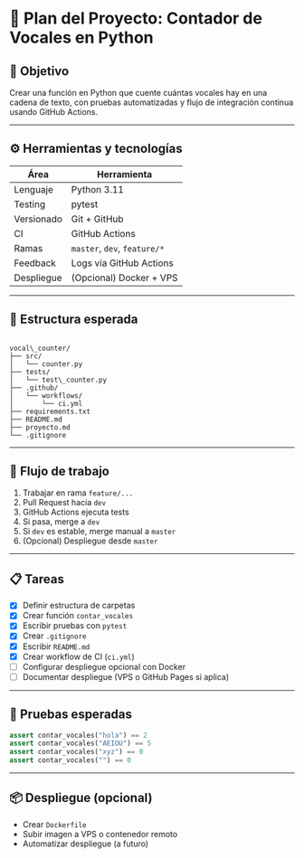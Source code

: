 # 📌 Plan del Proyecto: Contador de Vocales en Python

## 🎯 Objetivo

Crear una función en Python que cuente cuántas vocales hay en una cadena de texto, con pruebas automatizadas y flujo de integración continua usando GitHub Actions.

---

## ⚙️ Herramientas y tecnologías

| Área | Herramienta |
|------|-------------|
| Lenguaje | Python 3.11 |
| Testing | pytest |
| Versionado | Git + GitHub |
| CI | GitHub Actions |
| Ramas | `master`, `dev`, `feature/*` |
| Feedback | Logs vía GitHub Actions |
| Despliegue | (Opcional) Docker + VPS |

---

## 🧱 Estructura esperada

```

vocal\_counter/
├── src/
│   └── counter.py
├── tests/
│   └── test\_counter.py
├── .github/
│   └── workflows/
│       └── ci.yml
├── requirements.txt
├── README.md
├── proyecto.md
└── .gitignore

````

---

## 🔁 Flujo de trabajo

1. Trabajar en rama `feature/...`
2. Pull Request hacia `dev`
3. GitHub Actions ejecuta tests
4. Si pasa, merge a `dev`
5. Si `dev` es estable, merge manual a `master`
6. (Opcional) Despliegue desde `master`

---

## 📋 Tareas

- [x] Definir estructura de carpetas
- [x] Crear función `contar_vocales`
- [x] Escribir pruebas con `pytest`
- [x] Crear `.gitignore`
- [x] Escribir `README.md`
- [x] Crear workflow de CI (`ci.yml`)
- [ ] Configurar despliegue opcional con Docker
- [ ] Documentar despliegue (VPS o GitHub Pages si aplica)

---

## 🧪 Pruebas esperadas

```python
assert contar_vocales("hola") == 2
assert contar_vocales("AEIOU") == 5
assert contar_vocales("xyz") == 0
assert contar_vocales("") == 0
````

---

## 📦 Despliegue (opcional)

* Crear `Dockerfile`
* Subir imagen a VPS o contenedor remoto
* Automatizar despliegue (a futuro)

